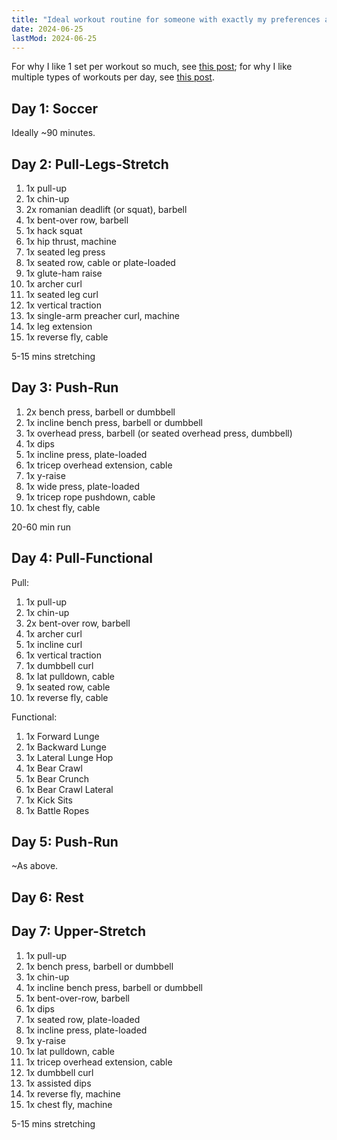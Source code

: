 ```yaml
---
title: "Ideal workout routine for someone with exactly my preferences and constraints"
date: 2024-06-25
lastMod: 2024-06-25
---
```


For why I like 1 set per workout so much, see [this post](https://joel-becker.com/digital-garden/1-set-per-exercise/); for why I like multiple types of workouts per day, see [this post](https://joel-becker.com/digital-garden/optimal-workout-split/).

## Day 1: Soccer

Ideally ~90 minutes.

## Day 2: Pull-Legs-Stretch

1. 1x pull-up
2. 1x chin-up
3. 2x romanian deadlift (or squat), barbell
4. 1x bent-over row, barbell
5. 1x hack squat
6. 1x hip thrust, machine
7. 1x seated leg press
8. 1x seated row, cable or plate-loaded
9. 1x glute-ham raise
10. 1x archer curl
11. 1x seated leg curl
12. 1x vertical traction
13. 1x single-arm preacher curl, machine
14. 1x leg extension
15. 1x reverse fly, cable

5-15 mins stretching

## Day 3: Push-Run

1. 2x bench press, barbell or dumbbell
2. 1x incline bench press, barbell or dumbbell
3. 1x overhead press, barbell (or seated overhead press, dumbbell)
4. 1x dips
5. 1x incline press, plate-loaded
6. 1x tricep overhead extension, cable
7. 1x y-raise
8. 1x wide press, plate-loaded
9. 1x tricep rope pushdown, cable
10. 1x chest fly, cable

20-60 min run

## Day 4: Pull-Functional

Pull:

1. 1x pull-up
2. 1x chin-up
3. 2x bent-over row, barbell
4. 1x archer curl
5. 1x incline curl
6. 1x vertical traction
7. 1x dumbbell curl
8. 1x lat pulldown, cable
9. 1x seated row, cable
10. 1x reverse fly, cable

Functional:

1. 1x Forward Lunge
2. 1x Backward Lunge
3. 1x Lateral Lunge Hop
4. 1x Bear Crawl
5. 1x Bear Crunch
6. 1x Bear Crawl Lateral
7. 1x Kick Sits
8. 1x Battle Ropes

## Day 5: Push-Run

~As above.

## Day 6: Rest

## Day 7: Upper-Stretch

1. 1x pull-up
2. 1x bench press, barbell or dumbbell
3. 1x chin-up
4. 1x incline bench press, barbell or dumbbell
5. 1x bent-over-row, barbell
6. 1x dips
7. 1x seated row, plate-loaded
8. 1x incline press, plate-loaded
9. 1x y-raise
10. 1x lat pulldown, cable
11. 1x tricep overhead extension, cable
12. 1x dumbbell curl
13. 1x assisted dips
14. 1x reverse fly, machine
15. 1x chest fly, machine

5-15 mins stretching